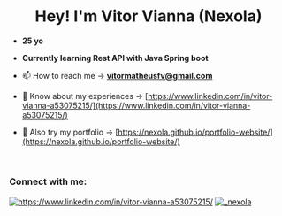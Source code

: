 <h1 align="center">Hey! I'm Vitor Vianna</span> (Nexola)</h1>

- **25 yo**

- **Currently learning Rest API with Java Spring boot**

- 📫 How to reach me -> **vitormatheusfv@gmail.com**

- 📄 Know about my experiences -> [https://www.linkedin.com/in/vitor-vianna-a53075215/](https://www.linkedin.com/in/vitor-vianna-a53075215/)

- 📁 Also try my portfolio -> [https://nexola.github.io/portfolio-website/](https://nexola.github.io/portfolio-website/)

<br>
  
<h3 align="left">Connect with me:</h3>
<p align="left">
<a href="https://www.linkedin.com/in/vitor-vianna-a53075215/" target="blank"><img align="center" src="https://img.shields.io/badge/LinkedIn-0077B5?style=for-the-badge&logo=linkedin&logoColor=white" alt="https://www.linkedin.com/in/vitor-vianna-a53075215/" /></a>
<a href="https://instagram.com/_nexola" target="blank"><img align="center" src="https://img.shields.io/badge/Instagram-E4405F?style=for-the-badge&logo=instagram&logoColor=white" alt="_nexola" /></a>
  
</p>
